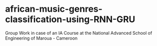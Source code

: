 # african-music-genres-classification-using-RNN-GRU
Group Work in case of an IA Course at the National Advanced School of Engineering of Maroua - Cameroon
